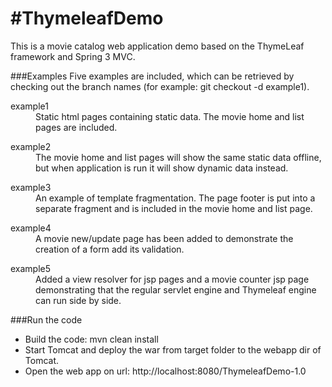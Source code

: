 #ThymeleafDemo
=============

This is a movie catalog web application demo based on the ThymeLeaf framework and Spring 3 MVC.

###Examples
Five examples are included, which can be retrieved by checking out the branch names
(for example: git checkout -d example1).

<dl>
  <dt>example1</dt>
  <dd>Static html pages containing static data. The movie home and list pages are included.</dd>
</dl>  
<dl>
  <dt>example2</dt>
  <dd>The movie home and list pages will show the same static data offline, but when application is run it will show dynamic data instead.</dd>
</dl>  
<dl>
  <dt>example3</dt>
  <dd>An example of template fragmentation. The page footer is put into a separate fragment and is included in the movie home and list page.</dd>
</dl>  
<dl>
  <dt>example4</dt>
  <dd>A movie new/update page has been added to demonstrate the creation of a form add its validation.</dd>
</dl>  
<dl>
  <dt>example5</dt>
  <dd>Added a view resolver for jsp pages and a movie counter jsp page demonstrating that the regular servlet engine and Thymeleaf engine can run side by side.</dd>
</dl>  

###Run the code
* Build the code: mvn clean install
* Start Tomcat and deploy the war from target folder to the webapp dir of Tomcat.
* Open the web app on url: http://localhost:8080/ThymeleafDemo-1.0

